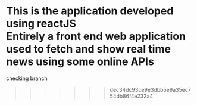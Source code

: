 This is the application developed using reactJS 
<br>
Entirely a front end web application used to fetch and show real time news using some online APIs
=======
checking branch

>>>>>>> dec34dc93ce9e3dbb5e9a35ec754db86f4e232a4
